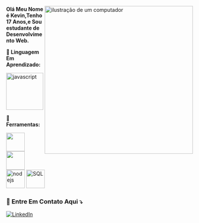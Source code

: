 <div style="inline-block">
<img src="https://raw.githubusercontent.com/MicaelliMedeiros/micaellimedeiros/master/image/computer-illustration.png" alt="ilustração de um computador" min-width="400px" max-width="400px" width="400px" align="right">


<p align="left"> 
<strong>Olá Meu Nome é Kevin,Tenho 17 Anos,e Sou estudante de Desenvolvimento Web.</strong>
</p>
<p> <strong>🌲 Linguagem Em Aprendizado: </strong></p>
<p align="left">
 
  <img src="https://cdn-icons-png.flaticon.com/128/15379/15379746.png" alt="javascript" width="100">
</p>

<p align="left">
 <strong> 💼 Ferramentas: 
</p></strong>
<div style="inline-block">
<img src="https://img.icons8.com/?size=80&id=N3G7bBnphi53&format=png" alt="" width="50">
<img src="https://img.icons8.com/?size=80&id=8rKdRqZFLurS&format=png" alt="" width="50">
<img src="https://cdn-icons-png.flaticon.com/128/5968/5968322.png" alt="nodejs" width="50";>
  <img src="https://cdn-icons-png.flaticon.com/128/8453/8453228.png" alt="SQL" width="50";>
</div>

<p align="left">
 <strong width="10"><h3>💌 Entre Em Contato Aqui ⤵️</h3> </strong> 
</p>

<p align="left">
  <a href="https://www.linkedin.com/in/kev-silva-212569311?utm_source=share&utm_campaign=share_via&utm_content=profile&utm_medium=android_app" title="LinkedIn">
  <img  src="https://img.shields.io/badge/-Linkedin-0e76a8?style=flat-square&logo=Linkedin&logoColor=white&link=LINK-DO-SEU-LINKEDIN" alt="LinkedIn"/></a>
</p>
</div>
